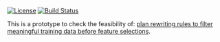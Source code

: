 [![License](http://img.shields.io/:license-Apache_v2-blue.svg)](https://github.com/maropu/spark-catalyst-rule-rewiter/blob/master/LICENSE)
[![Build Status](https://travis-ci.org/maropu/spark-catalyst-rule-rewiter.svg?branch=master)](https://travis-ci.org/maropu/spark-catalyst-rule-rewiter)

This is a prototype to check the feasibility of: [plan rewriting rules to filter meaningful training data before feature selections](https://issues.apache.org/jira/browse/HIVEMALL-181).

